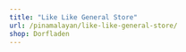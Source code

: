 ```yaml
---
title: "Like Like General Store"
url: /pinamalayan/like-like-general-store/
shop: Dorfladen
---
```

